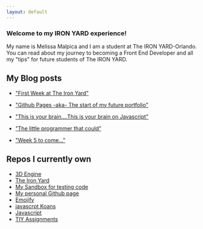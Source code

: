 ```yaml
---
layout: default
---
```


### Welcome to my IRON YARD experience!

My name is Melissa Malpica and I am a student at The IRON YARD-Orlando. You can read about my journey to becoming a Front End Developer
and all my "tips" for future students of The IRON YARD.

## My Blog posts

* ["First Week at The Iron Yard"](2014/09/22/Day-1.html)

* ["Github Pages -aka- The start of my future portfolio"](2014/09/29/Day-2.html)

* ["This is your brain….This is your brain on Javascript"](2014/10/06/Day-3.html)

* ["The little programmer that could”](2014/10/13/Day-4.html)

* ["Week 5 to come..."](2014/10/20/Day-5.html)





## Repos I currently own

* [3D Engine](https://github.com/mema82/engine)
* [The Iron Yard](http://github.com/mema82/FEE--2014--FALL)
* [My Sandbox for testing code](https://github.com/mema82/sandbox)
* [My personal Github page](https://github.com/mema82/mema82.github.io)
* [Emojify](https://github.com/mema82/emojify.js)
* [javascrpt Koans](https://github.com/mema82/javascript-koans)
* [Javascript](https://github.com/mema82/javascript)
* [TIY Assignments](https://github.com/mema82/TIY-Assignments)

